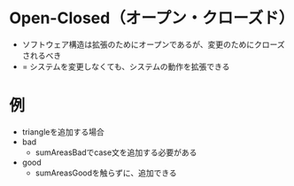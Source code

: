 # Open-Closed（オープン・クローズド）
- ソフトウェア構造は拡張のためにオープンであるが、変更のためにクローズされるべき
- = システムを変更しなくても、システムの動作を拡張できる

# 例
- triangleを追加する場合
- bad
  - sumAreasBadでcase文を追加する必要がある
- good
  - sumAreasGoodを触らずに、追加できる